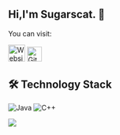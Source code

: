 ## Hi,I'm Sugarscat. :wave:

You can visit:

[<img title = "Website" src = "https://cdn.jsdelivr.net/gh/sugarscat/images/icon/website.png" height = "34">](https://sugarscat.github.io/)
[<img title = "Gitee" src = "https://cdn.jsdelivr.net/gh/sugarscat/images/icon/gitee.png" height = "30">](https://gitee.com/Sugarscat)

## 🛠 Technology Stack
![Java](https://img.shields.io/badge/-Java-f7822d?style=flat-square&logo=CoffeeScript&logoColor=fff)
![C++](https://img.shields.io/badge/-C++-005495?style=flat-square&logo=C&logoColor=fff)

<a href="#">
<img src="https://github-readme-stats.vercel.app/api?username=Sugarscat&show_icons=true&inc">
</a>

